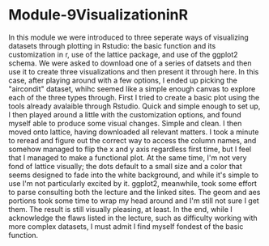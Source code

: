 # Module-9VisualizationinR
In this module we were introduced to three seperate ways of visualizing datasets through plotting in Rstudio: the basic function and its customization in r, use of the lattice package, and use of the ggplot2 schema. We were asked to download one of a series of datsets and then use it to create three visualizations and then present it through here. In this case, after playing around with a few options, I ended up picking the "aircondit" dataset, whihc seemed like a simple enough canvas to explore each of the three types through. First I tried to create a basic plot using the tools already avalaible through Rstudio. Quick and simple enough to set up, I then played around a little with the customization options, and found myself able to produce some visual changes. Simple and clean. I then moved onto lattice, having downloaded all relevant matters. I took a minute to reread and figure out the correct way to access the column names, and somehow managed to flip the x and y axis regardless first time, but I feel that I managed to make a functional plot. At the same time, I'm not very fond of lattice visually; the dots default to a small size and a color that seems designed to fade into the white background, and while it's simple to use I'm not particularly excited by it. ggplot2, meanwhile, took some effort to parse consulting both the lecture and the linked sites. The geom and aes portions took some time to wrap my head around and I'm still not sure I get them. The result is still visually pleasing, at least. In the end, while I acknowledge the flaws listed in the lecture, such as difficulty working with more complex datasets, I must admit I find myself fondest of the basic function.

